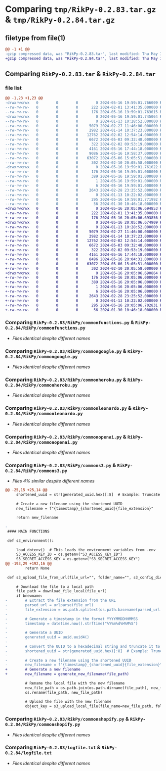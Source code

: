 # Comparing `tmp/RikPy-0.2.83.tar.gz` & `tmp/RikPy-0.2.84.tar.gz`

## filetype from file(1)

```diff
@@ -1 +1 @@
-gzip compressed data, was "RikPy-0.2.83.tar", last modified: Thu May 16 19:59:01 2024, max compression
+gzip compressed data, was "RikPy-0.2.84.tar", last modified: Thu May 16 20:05:06 2024, max compression
```

## Comparing `RikPy-0.2.83.tar` & `RikPy-0.2.84.tar`

### file list

```diff
@@ -1,23 +1,23 @@
-drwxrwxrwx   0        0        0        0 2024-05-16 19:59:01.766009 RikPy-0.2.83/
--rw-rw-rw-   0        0        0      222 2024-02-01 13:41:35.000000 RikPy-0.2.83/MANIFEST.in
--rw-rw-rw-   0        0        0      176 2024-05-16 19:59:01.763015 RikPy-0.2.83/PKG-INFO
-drwxrwxrwx   0        0        0        0 2024-05-16 19:59:01.745064 RikPy-0.2.83/RikPy/
--rw-rw-rw-   0        0        0        0 2024-01-13 10:28:52.000000 RikPy-0.2.83/RikPy/__init__.py
--rw-rw-rw-   0        0        0     5079 2024-02-27 11:46:00.000000 RikPy-0.2.83/RikPy/commonfunctions.py
--rw-rw-rw-   0        0        0     2982 2024-01-14 10:37:23.000000 RikPy-0.2.83/RikPy/commongoogle.py
--rw-rw-rw-   0        0        0    12762 2024-02-02 12:54:14.000000 RikPy-0.2.83/RikPy/commonheroku.py
--rw-rw-rw-   0        0        0     6672 2024-05-03 09:32:48.000000 RikPy-0.2.83/RikPy/commonleonardo.py
--rw-rw-rw-   0        0        0      322 2024-02-02 09:53:19.000000 RikPy-0.2.83/RikPy/commonlogging.py
--rw-rw-rw-   0        0        0     4161 2024-05-16 17:44:18.000000 RikPy-0.2.83/RikPy/commonopenai.py
--rw-rw-rw-   0        0        0     9086 2024-05-16 19:58:37.000000 RikPy-0.2.83/RikPy/commons3.py
--rw-rw-rw-   0        0        0    63072 2024-05-06 15:05:51.000000 RikPy-0.2.83/RikPy/commonshopify.py
--rw-rw-rw-   0        0        0      302 2024-02-10 20:05:58.000000 RikPy-0.2.83/RikPy/customresponse.py
-drwxrwxrwx   0        0        0        0 2024-05-16 19:59:01.761022 RikPy-0.2.83/RikPy.egg-info/
--rw-rw-rw-   0        0        0      176 2024-05-16 19:59:01.000000 RikPy-0.2.83/RikPy.egg-info/PKG-INFO
--rw-rw-rw-   0        0        0      389 2024-05-16 19:59:01.000000 RikPy-0.2.83/RikPy.egg-info/SOURCES.txt
--rw-rw-rw-   0        0        0        1 2024-05-16 19:59:01.000000 RikPy-0.2.83/RikPy.egg-info/dependency_links.txt
--rw-rw-rw-   0        0        0        6 2024-05-16 19:59:01.000000 RikPy-0.2.83/RikPy.egg-info/top_level.txt
--rw-rw-rw-   0        0        0     2643 2024-02-28 23:25:52.000000 RikPy-0.2.83/logfile.txt
--rw-rw-rw-   0        0        0        0 2024-01-13 10:22:02.000000 RikPy-0.2.83/readme.md
--rw-rw-rw-   0        0        0      295 2024-05-16 19:59:01.771992 RikPy-0.2.83/setup.cfg
--rw-rw-rw-   0        0        0       56 2024-01-30 10:46:18.000000 RikPy-0.2.83/setup.py
+drwxrwxrwx   0        0        0        0 2024-05-16 20:05:06.694853 RikPy-0.2.84/
+-rw-rw-rw-   0        0        0      222 2024-02-01 13:41:35.000000 RikPy-0.2.84/MANIFEST.in
+-rw-rw-rw-   0        0        0      176 2024-05-16 20:05:06.693856 RikPy-0.2.84/PKG-INFO
+drwxrwxrwx   0        0        0        0 2024-05-16 20:05:06.674909 RikPy-0.2.84/RikPy/
+-rw-rw-rw-   0        0        0        0 2024-01-13 10:28:52.000000 RikPy-0.2.84/RikPy/__init__.py
+-rw-rw-rw-   0        0        0     5079 2024-02-27 11:46:00.000000 RikPy-0.2.84/RikPy/commonfunctions.py
+-rw-rw-rw-   0        0        0     2982 2024-01-14 10:37:23.000000 RikPy-0.2.84/RikPy/commongoogle.py
+-rw-rw-rw-   0        0        0    12762 2024-02-02 12:54:14.000000 RikPy-0.2.84/RikPy/commonheroku.py
+-rw-rw-rw-   0        0        0     6672 2024-05-03 09:32:48.000000 RikPy-0.2.84/RikPy/commonleonardo.py
+-rw-rw-rw-   0        0        0      322 2024-02-02 09:53:19.000000 RikPy-0.2.84/RikPy/commonlogging.py
+-rw-rw-rw-   0        0        0     4161 2024-05-16 17:44:18.000000 RikPy-0.2.84/RikPy/commonopenai.py
+-rw-rw-rw-   0        0        0     8496 2024-05-16 20:04:31.000000 RikPy-0.2.84/RikPy/commons3.py
+-rw-rw-rw-   0        0        0    63072 2024-05-06 15:05:51.000000 RikPy-0.2.84/RikPy/commonshopify.py
+-rw-rw-rw-   0        0        0      302 2024-02-10 20:05:58.000000 RikPy-0.2.84/RikPy/customresponse.py
+drwxrwxrwx   0        0        0        0 2024-05-16 20:05:06.690864 RikPy-0.2.84/RikPy.egg-info/
+-rw-rw-rw-   0        0        0      176 2024-05-16 20:05:06.000000 RikPy-0.2.84/RikPy.egg-info/PKG-INFO
+-rw-rw-rw-   0        0        0      389 2024-05-16 20:05:06.000000 RikPy-0.2.84/RikPy.egg-info/SOURCES.txt
+-rw-rw-rw-   0        0        0        1 2024-05-16 20:05:06.000000 RikPy-0.2.84/RikPy.egg-info/dependency_links.txt
+-rw-rw-rw-   0        0        0        6 2024-05-16 20:05:06.000000 RikPy-0.2.84/RikPy.egg-info/top_level.txt
+-rw-rw-rw-   0        0        0     2643 2024-02-28 23:25:52.000000 RikPy-0.2.84/logfile.txt
+-rw-rw-rw-   0        0        0        0 2024-01-13 10:22:02.000000 RikPy-0.2.84/readme.md
+-rw-rw-rw-   0        0        0      295 2024-05-16 20:05:06.702831 RikPy-0.2.84/setup.cfg
+-rw-rw-rw-   0        0        0       56 2024-01-30 10:46:18.000000 RikPy-0.2.84/setup.py
```

### Comparing `RikPy-0.2.83/RikPy/commonfunctions.py` & `RikPy-0.2.84/RikPy/commonfunctions.py`

 * *Files identical despite different names*

### Comparing `RikPy-0.2.83/RikPy/commongoogle.py` & `RikPy-0.2.84/RikPy/commongoogle.py`

 * *Files identical despite different names*

### Comparing `RikPy-0.2.83/RikPy/commonheroku.py` & `RikPy-0.2.84/RikPy/commonheroku.py`

 * *Files identical despite different names*

### Comparing `RikPy-0.2.83/RikPy/commonleonardo.py` & `RikPy-0.2.84/RikPy/commonleonardo.py`

 * *Files identical despite different names*

### Comparing `RikPy-0.2.83/RikPy/commonopenai.py` & `RikPy-0.2.84/RikPy/commonopenai.py`

 * *Files identical despite different names*

### Comparing `RikPy-0.2.83/RikPy/commons3.py` & `RikPy-0.2.84/RikPy/commons3.py`

 * *Files 4% similar despite different names*

```diff
@@ -25,15 +25,14 @@
     shortened_uuid = str(generated_uuid.hex)[:8]  # Example: Truncate to 8 characters
 
     # Create a new filename using the shortened UUID
     new_filename = f"{timestamp}_{shortened_uuid}{file_extension}"
 
     return new_filename
 
-
 #### MAIN FUNCTIONS
 
 def s3_environment():
 
     load_dotenv()  # This loads the environment variables from .env
     S3_ACCESS_KEY_ID = os.getenv("S3_ACCESS_KEY_ID")
     S3_SECRET_ACCESS_KEY = os.getenv("S3_SECRET_ACCESS_KEY")
@@ -193,29 +192,16 @@
         return None
    
 def s3_upload_file_from_url(file_url="", folder_name="", s3_config_dict=None, bnewname=False, make_public=False):
     
     # Download the file to a local path
     file_path = download_file_local(file_url)
     if bnewname:
-        # Extract the file extension from the URL
-        parsed_url = urlparse(file_url)
-        file_extension = os.path.splitext(os.path.basename(parsed_url.path))[1]
-
-        # Generate a timestamp in the format YYYYMMDDHHMMSS
-        timestamp = datetime.now().strftime("%Y%m%d%H%M%S")
-
-        # Generate a UUID
-        generated_uuid = uuid.uuid4()
-
-        # Convert the UUID to a hexadecimal string and truncate it to the desired length
-        shortened_uuid = str(generated_uuid.hex)[:8]  # Example: Truncate to 8 characters
-
-        # Create a new filename using the shortened UUID
-        new_filename = f"{timestamp}_{shortened_uuid}{file_extension}"
+        # Generate a new filename
+        new_filename = generate_new_filename(file_path)
 
         # Rename the local file with the new filename
         new_file_path = os.path.join(os.path.dirname(file_path), new_filename)
         os.rename(file_path, new_file_path)
 
         # Upload the file with the new filename
         object_key = s3_upload_local_file(file_name=new_file_path, folder_name=folder_name, s3_config_dict=s3_config_dict, make_public=make_public)
```

### Comparing `RikPy-0.2.83/RikPy/commonshopify.py` & `RikPy-0.2.84/RikPy/commonshopify.py`

 * *Files identical despite different names*

### Comparing `RikPy-0.2.83/logfile.txt` & `RikPy-0.2.84/logfile.txt`

 * *Files identical despite different names*

